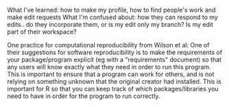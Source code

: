 What I've learned: how to make my profile, how to find people's work and make edit requests
What I'm confused about: how they can respond to my edits.. do they incorporate them, or is my edit only my branch? Is my edit part of their workspace?

One practice for computational reproducibility from Wilson et al:
One of their suggestions for software reproducibility is to make the requirements of your package/program explicit (eg with a "requirements" document) so that any users will know exactly what they need in order to run this program. This is important to ensure that a program can work for others, and is not relying on something unknown that the original creator had installed. This is important for R so that you can keep track of which packages/libraries you need to have in order for the program to run correctly.
